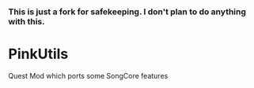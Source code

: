 ### This is just a fork for safekeeping. I don't plan to do anything with this.

# PinkUtils
Quest Mod which ports some SongCore features
